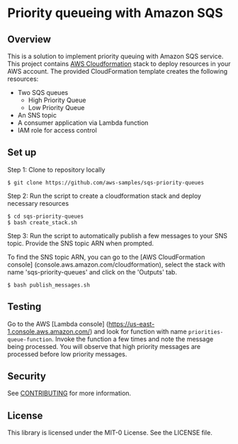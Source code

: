 # Priority queueing with Amazon SQS

## Overview

This is a solution to implement priority queuing with Amazon SQS service. This project contains [AWS
Cloudformation](https://aws.amazon.com/cloudformation/)
stack to deploy resources in your AWS account.
The provided CloudFormation template creates the following resources:

* Two SQS queues
    * High Priority Queue
    * Low Priority Queue
* An SNS topic
* A consumer application via Lambda function
* IAM role for access control

## Set up

Step 1: Clone to repository locally

`$ git clone https://github.com/aws-samples/sqs-priority-queues`

Step 2: Run the script to create a cloudformation stack and deploy necessary resources

```
$ cd sqs-priority-queues
$ bash create_stack.sh
```

Step 3: Run the script to automatically publish a few messages to your SNS topic. Provide the SNS topic ARN when prompted.

To find the SNS topic ARN, you can go to the [AWS CloudFormation console] (console.aws.amazon.com/cloudformation), select the stack with name 'sqs-priority-queues' and click on the 'Outputs' tab. 

`$ bash publish_messages.sh`

## Testing

Go to the AWS [Lambda console] (https://us-east-1.console.aws.amazon.com/) and look for function with name `priorities-queue-function`. Invoke the function a few times and note the message being processed. You will observe that high priority messages are processed before low priority messages.

## Security

See [CONTRIBUTING](CONTRIBUTING.md#security-issue-notifications) for more information.

## License

This library is licensed under the MIT-0 License. See the LICENSE file.
